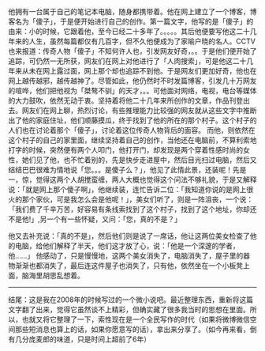 他拥有一台属于自己的笔记本电脑，随身都携带着。他在网上建立了一个博客，博客名为「傻子」，于是便开始进行自己的创作。第一篇文字，他写的是「傻子」的由来：小的时候，它跟着他，至今已经二十多年了。。。。。其后他便要写他这二十几年来的人生，虽然每篇都仅有几百字，但不久他便成为了家喻户晓的名人。CCTV也来报道：传奇人物「傻子」不知何许人也，引发网友好奇，。。于是他们便开始了追踪，可仍然一无所获，网友们在网上对他进行了「人肉搜索」，可是他这二十几年来从未在网上露过面，网上那个却也追踪不到他。于是网友们更加好奇，他也在网上越传越邪，越传越神了。尽管如此，他仍然时不时发篇博客，引发几十万网友的喧哗，他们把他视为「桀骜不驯」的天才，。。可他面对网络，电视，电台等媒体的大力鼓吹，依然无动于衷。坚持着将他二十几年来所创作的文章，作品刊登出去。网友们在网上聊，热烈讨论，有些推理能力比较强的网友就从这些文字中推断出了他的家庭住址，他们顺藤摸瓜，终于找到了他的所在的那个村子。这个村子的人们也在讨论着那个「傻子」，讨论着这位传奇人物背后的面容。
而他，则依然在这个村子的自己的家里面，继续坚持着自己的创作，当他还在电脑前，不算利索地打字的时候，突然便有两个人叩门，他打开门，却发现是两个穿着性感时尚的女性，她们见了他，也不忙着别的，先是快步走进屋中，然后目光扫过电脑，然后又结结巴巴很难为情地说「您。。。是傻子么？」，他见了此情此景，还装呢！先是一，惊，觉得这两个人胡搅蛮缠，两人大概也觉得这个问法不够礼貌，于是又解释说：「就是网上那个傻子啊」，他继续装，连忙告诉二位：「我知道你说的是网上很火的那个家伙，可是我怎么会是他呢！」，美女们听了，则是一阵沮丧，一个说：「我们费了千辛万苦，好容易有条线索找到了这个村子，找到了这个地址，你却还不是他!」,另一个有一些怀疑，又问：「您，真的不是？」


他又去补充说：「真的不是」，然后他们则是说了一席话，他让这两位美女检查了他的电脑，给他们解释了半天，他们这才放了心，说：「他是一个深邃的学者，他……」
他感动了，只是慢慢地，这两个美女消失了，电脑消失了，屋子里的器物渐渐也都消失了，最后连这件屋子也消失了，只有他，依然坐在一个小板凳上面，脑海里胡思乱想着。



--------------------------------------------------------------------------------------------------
结尾：这是我在2008年的时候写过的一个微小说吧。最近整理东西，重新将这篇文字翻了出来，觉得它虽然谈不上精彩，但确实藏了很多我当时的思想在里面。所以，也就又将它整理了一下，索性现在是一个全民写作的时代（如果将微博微信空间那些短消息也算上的话，如果你愿意写的话），拿出来分享了。（如今再来看，倒有几分庞麦郎的味道，只是时间上超前了6年）
